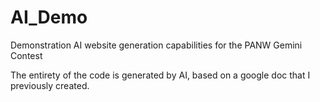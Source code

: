 # AI_Demo
Demonstration AI website generation capabilities for the PANW Gemini Contest

The entirety of the code is generated by AI, based on a google doc that I previously created.
